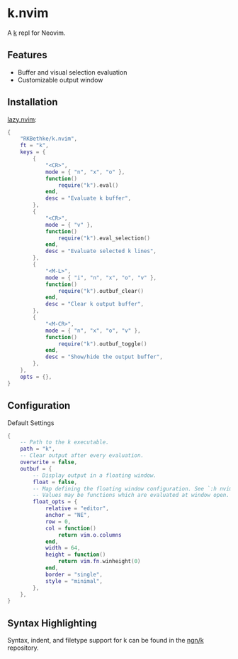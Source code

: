 # k.nvim

A [k](<https://en.wikipedia.org/wiki/K_(programming_language)>) repl for Neovim.

## Features

- Buffer and visual selection evaluation
- Customizable output window

## Installation

[lazy.nvim](https://github.com/folke/lazy.nvim):

<!-- setup:start -->

```lua
{
	"RKBethke/k.nvim",
    ft = "k",
	keys = {
		{
			"<CR>",
			mode = { "n", "x", "o" },
			function()
				require("k").eval()
			end,
			desc = "Evaluate k buffer",
		},
		{
			"<CR>",
			mode = { "v" },
			function()
				require("k").eval_selection()
			end,
			desc = "Evaluate selected k lines",
		},
		{
			"<M-L>",
			mode = { "i", "n", "x", "o", "v" },
			function()
				require("k").outbuf_clear()
			end,
			desc = "Clear k output buffer",
		},
		{
			"<M-CR>",
			mode = { "n", "x", "o", "v" },
			function()
				require("k").outbuf_toggle()
			end,
			desc = "Show/hide the output buffer",
		},
	},
	opts = {},
}
```

<!-- setup:end -->

## Configuration

<!-- config:start -->

Default Settings

```lua
{
    -- Path to the k executable.
    path = "k",
    -- Clear output after every evaluation.
    overwrite = false,
	outbuf = {
        -- Display output in a floating window.
        float = false,
        -- Map defining the floating window configuration. See `:h nvim_open_win`
        -- Values may be functions which are evaluated at window open.
		float_opts = {
			relative = "editor",
			anchor = "NE",
			row = 0,
			col = function()
				return vim.o.columns
			end,
			width = 64,
			height = function()
				return vim.fn.winheight(0)
			end,
			border = "single",
			style = "minimal",
		},
    },
}
```

<!-- config:end -->

## Syntax Highlighting

Syntax, indent, and filetype support for k can be found in the
[ngn/k](https://codeberg.org/ngn/k/src/branch/master/vim-k) repository.
